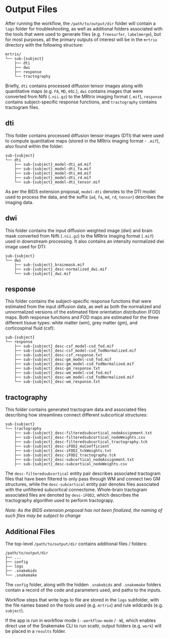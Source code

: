 # Output Files

After running the workflow, the `/path/to/output/dir` folder will contain a 
`logs` folder for troubleshooting, as well as additional folders associated with
the tools that were used to generate files (e.g. `freesurfer`, `labelmerge`),
but for most purposes, all the primary outputs of interest will be in the 
`mrtrix` directory with the following structure:

```
mrtrix/
└── sub-{subject}
    ├── dti
    ├── dwi
    ├── response
    └── tractography
```

Briefly, `dti` contains processed diffusion tensor images along with 
quantitative maps (e.g. `FA`, `MD`, etc.), `dwi` contains images that were
converted from Nifti (`.nii.gz`) to the MRtrix imaging format (`.mif`), 
`response` contains subject-specific response functions, and `tractography`
contains tractogram files.

## dti

This folder contains processed diffusion tensor images (DTI) that were used to 
compute quantitative maps (stored in the MRtrix imaging format - `.mif`), also 
found within the folder:

```
sub-{subject}
└── dti
    ├── sub-{subject}_model-dti_ad.mif
    ├── sub-{subject}_model-dti_fa.mif
    ├── sub-{subject}_model-dti_md.mif
    ├── sub-{subject}_model-dti_rd.mif
    └── sub-{subject}_model-dti_tensor.mif
```

As per the BIDS extension proposal, `model-dti` denotes to the DTI model used to
process the data, and the suffix (`ad`, `fa`, `md`, `rd`, `tensor`) describes 
the imaging data.

## dwi

This folder contains the input diffusion weighted image (dwi) and brain mask 
converted from Nifti (`.nii.gz`) to the MRtrix imaging format (`.mif`) used in
downstream processing. It also contains an intensity normalized dwi image used
for DTI:

```
sub-{subject}
└── dwi
    ├── sub-{subject}_brainmask.mif
    ├── sub-{subject}_desc-normalized_dwi.mif
    └── sub-{subject}_dwi.mif
```

## response

This folder contains the subject-specific response functions that were estimated
from the input diffusion data, as well as both the normalized and unnormalized
versions of the estimated fibre orientation distribution (FOD) maps. Both 
response functions and FOD maps are estimated for the three different tissue
types: white matter (wm), grey matter (gm), and corticospinal fluid (csf):

```
sub-{subject}
└── response
    ├── sub-{subject}_desc-csf_model-csd_fod.mif
    ├── sub-{subject}_desc-csf_model-csd_fodNormalized.mif
    ├── sub-{subject}_desc-csf_response.txt
    ├── sub-{subject}_desc-gm_model-csd_fod.mif
    ├── sub-{subject}_desc-gm_model-csd_fodNormalized.mif
    ├── sub-{subject}_desc-gm_response.txt
    ├── sub-{subject}_desc-wm_model-csd_fod.mif
    ├── sub-{subject}_desc-wm_model-csd_fodNormalized.mif
    └── sub-{subject}_desc-wm_response.txt
```

## tractography

This folder contains generated tractogram data and associated files describing
how streamlines connect different subcortical structures:

```
sub-{subject}
└── tractography
    ├── sub-{subject}_desc-filteredsubcortical_nodeAssignment.txt
    ├── sub-{subject}_desc-filteredsubcortical_nodeWeights.csv
    ├── sub-{subject}_desc-filteredsubcortical_tractography.tck
    ├── sub-{subject}_desc-iFOD2_muCoefficient
    ├── sub-{subject}_desc-iFOD2_tckWeights.txt
    ├── sub-{subject}_desc-iFOD2_tractography.tck
    ├── sub-{subject}_desc-subcortical_nodeAssignment.txt
    ├── sub-{subject}_desc-subcortical_nodeWeights.csv
```

The `desc-filteredsubcortical` entity pair describes associated tractogram 
files that have been filtered to only pass through WM and connect two GM 
structures, while the `desc-subcortical` entity pair denotes files associated
with the unfiltered subcortical connectome. Whole-brain tractogram associated
files are denoted by `desc-iFOD2`, which describes the tractography algorithm
used to perform tractograpy.

_Note: As the BIDS extension proposal has not been finalized, the naming of 
such files may be subject to change_

## Additional Files

The top-level `/path/to/output/dir` contains additional files / folders:
```
/path/to/output/dir
├── ...
├── config
├── logs
├── .snakebids
└── .snakemake
```

The `config` folder, along with the hidden `.snakebids` and `.snakemake` folders 
contain a record of the code and parameters used, and paths to the inputs.

Workflow steps that write logs to file are stored in the `logs` subfolder, with
the file names based on the tools used (e.g. `mrtrix`) and rule wildcards 
(e.g. `subject`). 

If the app is run in workflow mode (`--workflow-mode` / `-W`), which enables 
direct use of the Snakemake CLI to run scattr, output folders (e.g. `work`) will
be placed in a `results` folder.